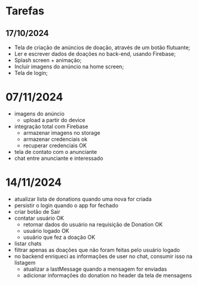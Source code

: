 # Tarefas

## 17/10/2024
* Tela de criação de anúncios de doação, através de um botão flutuante;
* Ler e escrever dados de doações no back-end, usando Firebase;
* Splash screen + animação;
* Incluir imagens do anúncio na home screen;
* Tela de login;

# 07/11/2024
* imagens do anúncio
  * upload a partir do device
* integração total com Firebase
  * armazenar imagens no storage
  * armazenar credenciais ok
  * recuperar credenciais OK
* tela de contato com o anunciante
* chat entre anunciante e interessado

# 14/11/2024
* atualizar lista de donations quando uma nova for criada
* persistir o login quando o app for fechado
* criar botão de Sair
* contatar usuário OK
    * retornar dados do usuário na requisição de Donation OK
    * usuário logado OK 
    * usuário que fez a doação OK
* listar chats
* filtrar apenas as doações que não foram feitas pelo usuário logado
* no backend enriqueci as informações de user no chat, consumir isso na listagem
  * atualizar a lastMessage quando a mensagem for enviadas
  * adicionar informações do donation no header da tela de mensagens